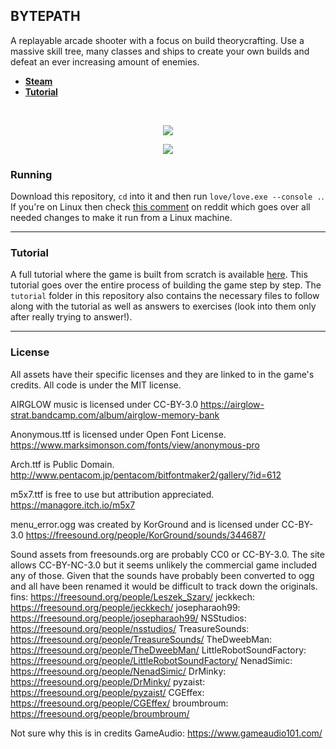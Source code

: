 ## BYTEPATH

A replayable arcade shooter with a focus on build theorycrafting. Use a massive skill tree, many classes and ships to create your own builds and defeat an ever increasing amount of enemies. 

* **[Steam](https://store.steampowered.com/app/760330/BYTEPATH/)**
* **[Tutorial](https://github.com/a327ex/blog/issues/30)**

<br>

<p align="center">
<img src="https://user-images.githubusercontent.com/409773/41509911-caf3c20a-7231-11e8-96b9-d70596f753f5.gif">
</p>

<p align="center">
<img src="https://i.imgur.com/9E8Stns.gif">
</p>

### Running

Download this repository, `cd` into it and then run `love/love.exe --console .`. If you're on Linux then check [this comment](https://www.reddit.com/r/linux_gaming/comments/hlwzjn/bytepath_a_replayable_arcade_shooter_with_a_focus/fx2j1ss/) on reddit which goes over all needed changes to make it run from a Linux machine.

---

### Tutorial

A full tutorial where the game is built from scratch is available [here](https://github.com/a327ex/blog/issues/30). This tutorial goes over the entire process of building the game step by step. The `tutorial` folder in this repository also contains the necessary files to follow along with the tutorial as well as answers to exercises (look into them only after really trying to answer!).

---

### License

All assets have their specific licenses and they are linked to in the game's credits. All code is under the MIT license.

AIRGLOW music is licensed under CC-BY-3.0
https://airglow-strat.bandcamp.com/album/airglow-memory-bank

Anonymous.ttf is licensed under Open Font License.
https://www.marksimonson.com/fonts/view/anonymous-pro

Arch.ttf is Public Domain.
http://www.pentacom.jp/pentacom/bitfontmaker2/gallery/?id=612

m5x7.ttf is free to use but attribution appreciated.
https://managore.itch.io/m5x7

menu_error.ogg was created by KorGround and is licensed under CC-BY-3.0
https://freesound.org/people/KorGround/sounds/344687/

Sound assets from freesounds.org are probably CC0 or CC-BY-3.0. The site allows CC-BY-NC-3.0 but it seems unlikely the commercial game included any of those. Given that the sounds have probably been converted to ogg and all have been renamed it would be difficult to track down the originals.
fins: https://freesound.org/people/Leszek_Szary/
jeckkech: https://freesound.org/people/jeckkech/
josepharaoh99: https://freesound.org/people/josepharaoh99/
NSStudios: https://freesound.org/people/nsstudios/
TreasureSounds: https://freesound.org/people/TreasureSounds/
TheDweebMan: https://freesound.org/people/TheDweebMan/
LittleRobotSoundFactory: https://freesound.org/people/LittleRobotSoundFactory/
NenadSimic: https://freesound.org/people/NenadSimic/
DrMinky: https://freesound.org/people/DrMinky/
pyzaist: https://freesound.org/people/pyzaist/
CGEffex: https://freesound.org/people/CGEffex/
broumbroum: https://freesound.org/people/broumbroum/

Not sure why this is in credits
GameAudio: https://www.gameaudio101.com/
